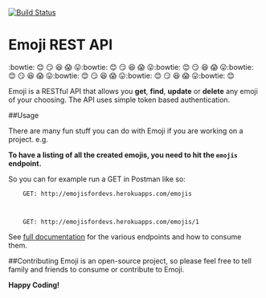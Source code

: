 [![Build Status](https://travis-ci.org/andela-fokosun/Checkpoint3.svg)](https://travis-ci.org/andela-fokosun/Checkpoint3)

# Emoji REST API
:bowtie: :blush: :smirk: :satisfied: :scream: :stuck_out_tongue::bowtie: :blush: :smirk: :satisfied: :scream: :stuck_out_tongue::bowtie: :blush: :smirk: :satisfied: :scream: :stuck_out_tongue::bowtie: :blush: :smirk: :satisfied: :scream: :stuck_out_tongue::bowtie: :blush: :smirk: :satisfied: :scream: :stuck_out_tongue::bowtie: :blush: :smirk: :satisfied: :scream: :stuck_out_tongue::bowtie: :blush:

Emoji is a RESTful API that allows you **get**, **find**, **update** or **delete** any emoji of your choosing. The API uses simple token based authentication.

##Usage

There are many fun stuff you can do with Emoji if you are working on a project. e.g.

**To have a listing of all the created emojis, you need to hit the `emojis` endpoint.**

So you can for example run a GET in Postman like so:

        GET: http://emojisfordevs.herokuapps.com/emojis

        

        GET: http://emojisfordevs.herokuapps.com/emojis/1

See [full documentation](http://emojisfordevs.herokuapps.com) for the various endpoints and how to consume them.

##Contributing
Emoji is an open-source project, so please feel free to tell family and friends to consume or contribute to Emoji.

**Happy Coding!**
